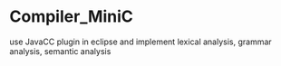 # Compiler_MiniC
use JavaCC plugin in eclipse and implement lexical analysis, grammar analysis, semantic analysis
